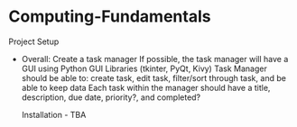 # Computing-Fundamentals
Project Setup 
- Overall: Create a task manager
    If possible, the task manager will have a GUI using Python GUI Libraries (tkinter, PyQt, Kivy)
    Task Manager should be able to: create task, edit task, filter/sort through task, and be able to keep data
      Each task within the manager should have a title, description, due date, priority?, and completed?

  Installation - TBA 

  
